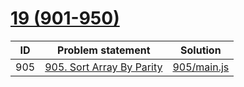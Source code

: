 # [19 (901-950)](https://leetcode.com/problemset/all/#page-19)


| ID  | Problem statement                                                                | Solution                   |
|-----|----------------------------------------------------------------------------------|----------------------------|
| 905 | [905. Sort Array By Parity](https://leetcode.com/problems/sort-array-by-parity/) | [905/main.js](905/main.js) |


